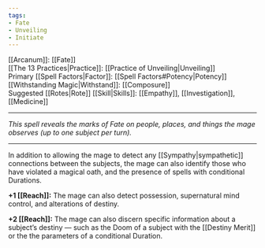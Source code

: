 ```yaml
---
tags:
- Fate
- Unveiling
- Initiate
---
```


[[Arcanum]]: [[Fate]]\
[[The 13 Practices|Practice]]: [[Practice of Unveiling|Unveiling]]\
Primary [[Spell Factors|Factor]]: [[Spell Factors#Potency|Potency]]\
[[Withstanding Magic|Withstand]]: [[Composure]]\
Suggested [[Rotes|Rote]] [[Skill|Skills]]: [[Empathy]], [[Investigation]], [[Medicine]]

---

_This spell reveals the marks of Fate on people, places, and things the mage observes (up to one subject per turn)._

---

In addition to allowing the mage to detect any [[Sympathy|sympathetic]] connections between the subjects, the mage can also identify those who have violated a magical oath, and the presence of spells with conditional Durations.

**+1 [[Reach]]:** The mage can also detect possession, supernatural mind control, and alterations of destiny.

**+2 [[Reach]]:** The mage can also discern specific information about a subject’s destiny — such as the Doom of a subject with the [[Destiny Merit]] or the the parameters of a conditional Duration.